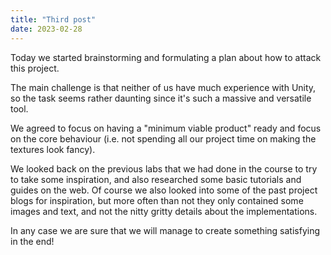 ```yaml
---
title: "Third post"
date: 2023-02-28
---
```


Today we started brainstorming and formulating a plan about how to attack this project. 

The main challenge is that neither of us have much experience with Unity, so the task seems
rather daunting since it's such a massive and versatile tool. 

We agreed to focus on having a "minimum viable product" ready and focus on the core behaviour 
(i.e. not spending all our project time on making the textures look fancy). 

We looked back on the previous labs that we had done in the course to try to take some inspiration, 
and also researched some basic tutorials and guides on the web. Of course we also looked into
some of the past project blogs for inspiration, but more often than not they only contained 
some images and text, and not the nitty gritty details about the implementations. 

In any case we are sure that we will manage to create something satisfying in the end!
